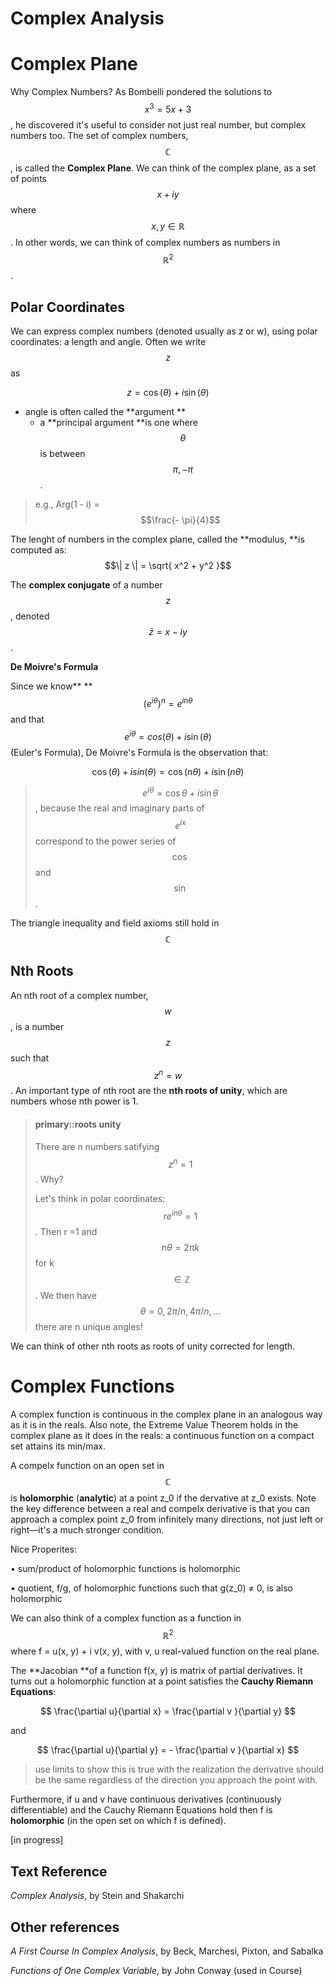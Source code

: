 # Complex Analysis

# Complex Plane

Why Complex Numbers? As Bombelli pondered the solutions to $$x^3 = 5x + 3$$, he discovered it's useful to consider not just real number, but complex numbers too. The set of complex numbers, $$\mathbb{C}$$, is called the **Complex Plane**. We can think of the complex plane, as a set of points $$x + i y$$ where $$x, y \in \mathbb{R}$$. In other words, we can think of complex numbers as numbers in $$\mathbb{R}^2$$.

## Polar Coordinates

We can express complex numbers \(denoted usually as z or w\), using polar coordinates: a length and angle. Often we write $$z$$ as

$$z = \cos(\theta) + i \sin(\theta)$$

* angle is often called the **argument **
  * a **principal argument **is one where $$\theta$$ is between $$\pi, -\pi$$.


> e.g., Arg\(1 - i\) = $$\frac{- \pi}{4}$$

The lenght of numbers in the complex plane, called the **modulus, **is computed as: $$\| z \| = \sqrt{ x^2 + y^2 }$$

The **complex conjugate** of a number $$z$$, denoted $$\bar{z} = x - i y$$.

**De Moivre's Formula**

Since we know** **$$(e^{i\theta})^n = e^{i n \theta}$$ and that $$e^{i \theta} = cos(\theta) + i \sin(\theta)$$ \(Euler's Formula\),  De Moivre's Formula is the observation that:

$$\cos(\theta) + i sin(\theta) = \cos(n \theta) + i \sin(n \theta)$$

> $$e^{i \theta} = \cos \theta + i \sin \theta$$, because the real and imaginary parts of $$e^{i x}$$ correspond to the power series of $$\cos$$ and $$\sin$$.

The triangle inequality and field axioms still hold in $$\mathbb{C}$$

## Nth Roots

An nth root of a complex number, $$w$$, is a number $$z$$ such that $$z^n = w$$. An important type of nth root are the **nth roots of unity**, which are numbers whose nth power is 1.

> #### primary::roots unity
> 
> There are n numbers satifying $$z^n = 1$$. Why?
> 
> Let's think in polar coordinates: $$r e^{i n \theta} = 1 $$. Then r =1 and $$n \theta = 2 \pi k $$ for k $$\in \mathbb{Z}$$. We then have $$\theta = 0, 2 \pi / n, 4 \pi / n, \dots$$ there are n unique angles!

We can think of other nth roots as roots of unity corrected for length.

# Complex Functions

A complex function is continuous in the complex plane in an analogous way as it is in the reals. Also note, the Extreme Value Theorem holds in the complex plane as it does in the reals: a continuous function on a compact set attains its min\/max.

A compelx function on an open set in $$\mathbb{C}$$ is **holomorphic** \(**analytic**\) at a point z\_0 if the dervative at z\_0 exists. Note the key difference between a real and compelx derivative is that you can approach a complex point z\_0 from infinitely many directions, not just left or right—it's a much stronger condition.

Nice Properites:

• sum\/product of holomorphic functions is holomorphic

• quotient, f\/g, of holomorphic functions such that g\(z\_0\) ≠ 0, is also holomorphic

We can also think of a complex function as a function in $$\mathbb{R}^2$$ where f = u\(x, y\) + i v\(x, y\), with v, u real-valued function on the real plane.

The **Jacobian **of a function f\(x, y\) is matrix of partial derivatives. It turns out a holomorphic function at a point satisfies the **Cauchy Riemann Equations**:


$$
\frac{\partial u}{\partial x} = \frac{\partial v }{\partial y}
$$


and


$$
\frac{\partial u}{\partial y} = - \frac{\partial v }{\partial x}
$$


> use limits to show this is true with the realization the derivative should be the same regardless of the direction you approach the point with.



Furthermore, if u and v have continuous derivatives \(continuously differentiable\) and the Cauchy Riemann Equations hold then f is **holomorphic** \(in the open set on which f is defined\). 





\[in progress\]

## Text Reference

_Complex Analysis_, by Stein and Shakarchi

## Other references

_A First Course In Complex Analysis_, by Beck, Marchesi, Pixton, and Sabalka

_Functions of One Complex Variable_, by John Conway \(used in Course\)

